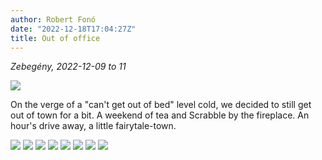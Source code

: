 ```yaml
---
author: Robert Fonó
date: "2022-12-18T17:04:27Z"
title: Out of office
---
```


_Zebegény, 2022-12-09 to 11_

![](FRP27187.JPG)

On the verge of a "can't get out of bed" level cold, we decided to still get out of town for a bit. A weekend of tea and Scrabble by the fireplace. An hour's drive away, a little fairytale-town.

![](FRP27183.JPG)
![](FRP27186.JPG)
![](FRP27191.JPG)
![](FRP27196.JPG)
![](FRP27200.JPG)
![](FRP27203.JPG)
![](FRP27207.JPG)
![](FRP27227.jpeg)
